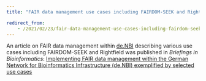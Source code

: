 ```yaml
---
title: "FAIR data management use cases including FAIRDOM-SEEK and Rightfield"

redirect_from:
    - /2021/02/23/fair-data-management-use-cases-including-fairdom-seek-and-rightfield/
---
```


An article on FAIR data management within [de.NBI](https://www.denbi.de/) describing various use cases including FAIRDOM-SEEK and Rightfield was published in _Briefings in Bioinformatics_: [Implementing FAIR data management within the German Network for Bioinformatics Infrastructure (de.NBI) exemplified by selected use cases](https://academic.oup.com/bib/advance-article/doi/10.1093/bib/bbab010/6135008)